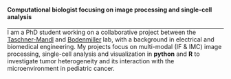 #### Computational biologist focusing on image processing and single-cell analysis

<span style="display: block; border-bottom: 1px solid #000; margin-top: 5px;"></span>
I am a PhD student working on a collaborative project between the [Taschner-Mandl](https://ccri.at/research-group/sabine-taschner-mandl-group/) and [Bodenmiller](https://www.bodenmillerlab.com/#/) lab, with a background in electrical and biomedical engineering. My projects focus on multi-modal (IF & IMC) image processing, single-cell analysis and visualization in **python** and **R** to investigate tumor heterogeneity and its interaction with the microenvironment in pediatric cancer. 

